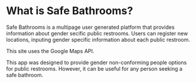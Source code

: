 # What is Safe Bathrooms?

Safe Bathrooms is a multipage user generated platform that provides information about gender secific public restrooms.
Users can register new locations, inputing gender specific information about each public restroom.

This site uses the Google Maps API. 

This app was designed to provide gender non-conforming people options for public restrooms. However, it can be useful for any person seeking a safe bathroom.